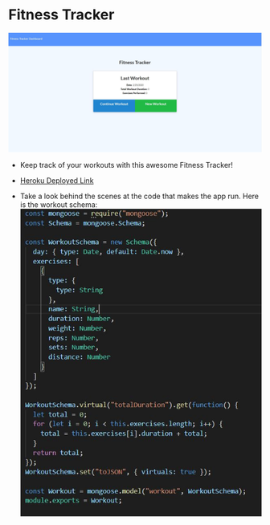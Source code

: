 # Fitness Tracker

![Screenshot of Landing Page](./public/FitnessTracker.JPG)

* Keep track of your workouts with this awesome Fitness Tracker!

* [Heroku Deployed Link](https://shielded-ocean-69209.herokuapp.com/)

* Take a look behind the scenes at the code that makes the app run. Here is the workout schema:
![Screesnhot of workout.js](./public/FitnessTrackerCode.JPG)
